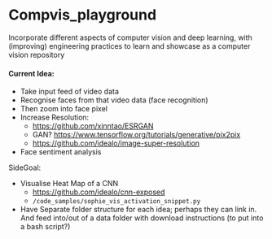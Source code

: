 # Compvis_playground
Incorporate different aspects of computer vision and deep learning, with (improving) engineering practices to learn and showcase as a computer vision repository

#### Current Idea:
-  Take input feed of video data
-  Recognise faces from that video data (face recognition)
-  Then zoom into face pixel
-  Increase Resolution:
    -  https://github.com/xinntao/ESRGAN
    -  GAN? https://www.tensorflow.org/tutorials/generative/pix2pix 
    -  https://github.com/idealo/image-super-resolution 
-  Face sentiment analysis

SideGoal:

-  Visualise Heat Map of a CNN
    -  https://github.com/idealo/cnn-exposed
    -  `/code_samples/sophie_vis_activation_snippet.py`
-  Have Separate folder structure for each idea; perhaps they can link in. And feed into/out of a data folder with download instructions (to put into a bash script?)